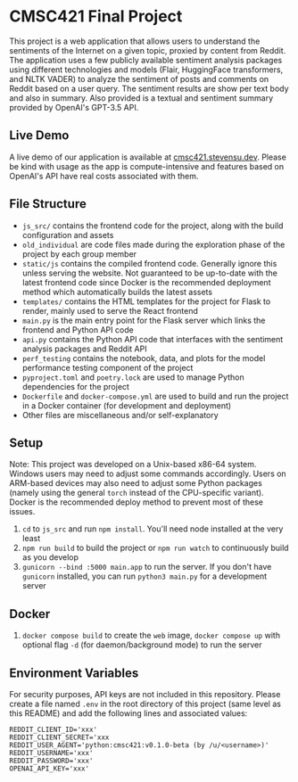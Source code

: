 # CMSC421 Final Project

This project is a web application that allows users to understand the sentiments of the Internet on a given topic,
proxied by content from Reddit. The application uses a few publicly available sentiment analysis packages using
different technologies and models (Flair, HuggingFace transformers, and NLTK VADER) to analyze the sentiment of posts
and comments on Reddit based on a user query. The sentiment results are show per text body and also in summary. Also
provided is a textual and sentiment summary provided by OpenAI's GPT-3.5 API.

## Live Demo

A live demo of our application is available at [cmsc421.stevensu.dev](https://cmsc421.stevensu.dev). Please be kind with
usage as the app is compute-intensive and features based on OpenAI's API have real costs associated with them.

## File Structure

- `js_src/` contains the frontend code for the project, along with the build configuration and assets
- `old_individual` are code files made during the exploration phase of the project by each group member
- `static/js` contains the compiled frontend code. Generally ignore this unless serving the website. Not guaranteed to
  be up-to-date with the latest frontend code since Docker is the recommended deployment method which automatically
builds the latest assets
- `templates/` contains the HTML templates for the project for Flask to render, mainly used to serve the React frontend
- `main.py` is the main entry point for the Flask server which links the frontend and Python API code
- `api.py` contains the Python API code that interfaces with the sentiment analysis packages and Reddit API
- `perf_testing` contains the notebook, data, and plots for the model performance testing component of the project
- `pyproject.toml` and `poetry.lock` are used to manage Python dependencies for the project
- `Dockerfile` and `docker-compose.yml` are used to build and run the project in a Docker container (for development and
deployment)
- Other files are miscellaneous and/or self-explanatory

## Setup

Note: This project was developed on a Unix-based x86-64 system. Windows users may need to adjust some commands accordingly. Users on ARM-based devices may also need to adjust some Python packages (namely using the general `torch` instead of the CPU-specific variant). Docker is the recommended deploy method to prevent most of these issues. 

1. `cd` to `js_src` and run `npm install`. You'll need node installed at the very least
2. `npm run build` to build the project or `npm run watch` to continuously build as you develop
3. `gunicorn --bind :5000 main.app` to run the server. If you don't have `gunicorn` installed, you can run `python3
   main.py` for a development server

## Docker
1. `docker compose build` to create the `web` image, `docker compose up` with optional flag `-d` (for daemon/background
   mode) to run the server

## Environment Variables

For security purposes, API keys are not included in this repository. Please create a file named `.env` in the root
directory of this project (same level as this README) and add the following lines and associated values:
```
REDDIT_CLIENT_ID='xxx'
REDDIT_CLIENT_SECRET='xxx
REDDIT_USER_AGENT='python:cmsc421:v0.1.0-beta (by /u/<username>)'
REDDIT_USERNAME='xxx'
REDDIT_PASSWORD='xxx'
OPENAI_API_KEY='xxx'
```
